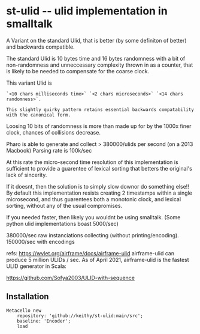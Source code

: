 # st-ulid  --  ulid implementation in smalltalk

A Variant on the standard Ulid, that is better (by some definiton of better) and backwards compatible.

The standard Ulid is 10 bytes time and 16 bytes randomness with a bit of non-randomness and
unneccessary complexity thrown in as a counter, that is likely to be needed to compensate for
the coarse clock.

This variant Ulid is 
	
	`<10 chars milliseconds time>` `<2 chars microseconds>` `<14 chars randomness>`.

	This slightly quirky pattern retains essential backwards compatability with the canonical form.

Loosing 10 bits of randomness is more than made up for by the 1000x finer clock, chances of collisions decrease.

Pharo is able to generate and collect > 380000/ulids per second (on a 2013 Macbook)  Parsing rate is 100k/sec

At this rate the micro-second time resolution of this implementation is sufficient to provide a guarentee of lexical sorting that 
betters the original's lack of sincerity.

If it doesnt, then the solution is to simply slow downor do something else!! 
By default this implementation resists creating 2 timestamps within a single microsecond, 
and thus guarentees both a monotonic clock,  and lexical sorting, without any of the usual compromises.

If you needed faster, then likely you wouldnt be using smalltalk. 
(Some python ulid implementations boast 5000/sec)

380000/sec raw instanciations collecting (without printing/encoding).
150000/sec with encodings
 
 refs:
 https://wvlet.org/airframe/docs/airframe-ulid
airframe-ulid can produce 5 million ULIDs / sec. 
As of April 2021, airframe-ulid is the fastest ULID generator in Scala:


https://github.com/Sofya2003/ULID-with-sequence
## Installation```Metacello new	repository: 'github://keithy/st-ulid:main/src';	baseline: 'Encoder';	load```